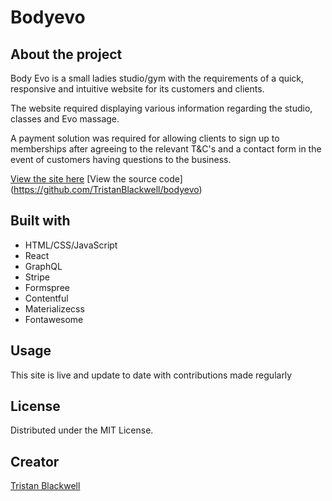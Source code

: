 # Bodyevo

## About the project

Body Evo is a small ladies studio/gym with the requirements of a quick, responsive and intuitive website for its customers and clients.

The website required displaying various information regarding the studio, classes and Evo massage.

A payment solution was required for allowing clients to sign up to memberships after agreeing to the relevant T&C's and a contact form in the event of customers having questions to the business.

[View the site here](https://www.bodyevowitney.co.uk/)
[View the source code] (https://github.com/TristanBlackwell/bodyevo)

## Built with

- HTML/CSS/JavaScript
- React
- GraphQL
- Stripe
- Formspree
- Contentful
- Materializecss
- Fontawesome

## Usage

This site is live and update to date with contributions made regularly

## License

Distributed under the MIT License.

## Creator

[Tristan Blackwell](https://github.com/TristanBlackwell)
